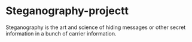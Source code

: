 # Steganography-projectt
Steganography is the art and science of hiding messages or other secret information in a bunch of carrier information. 
